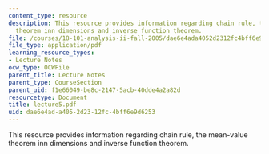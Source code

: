 ```yaml
---
content_type: resource
description: This resource provides information regarding chain rule, the mean-value
  theorem inn dimensions and inverse function theorem.
file: /courses/18-101-analysis-ii-fall-2005/dae6e4ada4052d2312fc4bff6e9d6253_lecture5.pdf
file_type: application/pdf
learning_resource_types:
- Lecture Notes
ocw_type: OCWFile
parent_title: Lecture Notes
parent_type: CourseSection
parent_uid: f1e66049-be8c-2147-5acb-40dde4a2a82d
resourcetype: Document
title: lecture5.pdf
uid: dae6e4ad-a405-2d23-12fc-4bff6e9d6253
---
```

This resource provides information regarding chain rule, the mean-value theorem inn dimensions and inverse function theorem.

